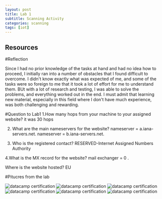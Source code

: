 ```yaml
---
layout: post
title: Lab 1
subtitle: Scanning Activity
categories: scanning
tags: [iot]
---
```


## Resources


#Reflection

Since I had no prior knowledge of the tasks at hand and had no idea how to proceed, I initially ran into a number of obstacles that I found difficult to overcome. I didn't know exactly what was expected of me, and some of the tasks were so foreign to me that it took a lot of effort for me to understand them.
BUt with a lot of research and testing, I was able to solve the problems, and everything worked out in the end.
I must admit that learning new material, especially in this field where I don't have much experience, was both challenging and rewarding.

#Question to Lab1
 1.How many hops from your machine to your assigned website? it was 30 hops 

2. What are the main nameservers for the website? 
    nameserver = a.iana-servers.net.
    nameserver = b.iana-servers.net.
 
 3. Who is the registered contact?
        RESERVED-Internet Assigned Numbers Authority
 
 4.What is the MX record for the website?
    mail exchanger = 0 .

 Where is the website hosted? 
      EU
      
#Pitucres from the lab

![datacamp certification](/assets/images/banners/dig.png)
![datacamp certification](/assets/images/banners/digMX.png)
![datacamp certification](/assets/images/banners/nslooktype=ns.png)
![datacamp certification](/assets/images/banners/nslookup.png)
![datacamp certification](/assets/images/banners/tracerout.png)
![datacamp certification](/assets/images/banners/whois.png)









